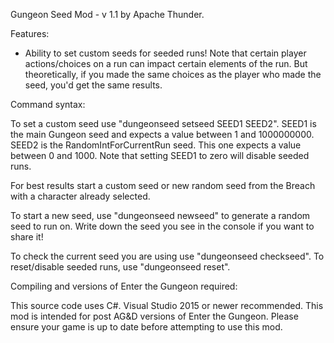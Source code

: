 Gungeon Seed Mod - v 1.1 by Apache Thunder.

Features:

* Ability to set custom seeds for seeded runs! Note that certain player actions/choices on a run can impact certain elements of the run.
But theoretically, if you made the same choices as the player who made the seed, you'd get the same results.

Command syntax:

To set a custom seed use "dungeonseed setseed SEED1 SEED2". SEED1 is the main Gungeon seed and expects a value between 1 and 1000000000.
SEED2 is the RandomIntForCurrentRun seed. This one expects a value between 0 and 1000. Note that setting SEED1 to zero will disable seeded runs.

For best results start a custom seed or new random seed from the Breach with a character already selected.

To start a new seed, use "dungeonseed newseed" to generate a random seed to run on. Write down the seed you see in the console if you want to share it!

To check the current seed you are using use "dungeonseed checkseed".
To reset/disable seeded runs, use "dungeonseed reset".

Compiling and versions of Enter the Gungeon required:

This source code uses C#. Visual Studio 2015 or newer recommended.
This mod is intended for post AG&D versions of Enter the Gungeon. Please ensure your game is up to date before attempting to use this mod.
